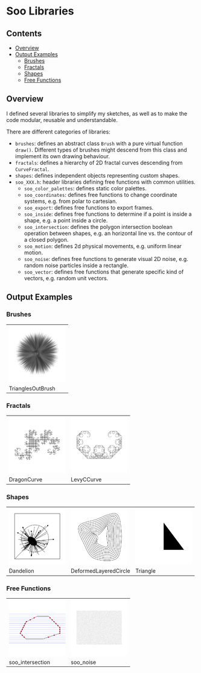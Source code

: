 # Soo Libraries
## Contents
- [Overview](#overview)
- [Output Examples](#output-examples)
    - [Brushes](#brushes)
    - [Fractals](#fractals)
    - [Shapes](#shapes)
    - [Free Functions](#free-functions)

## Overview
I defined several libraries to simplify my sketches, as well as to 
make the code modular, reusable and understandable.

There are different categories of libraries:
- `brushes`: defines an abstract class `Brush` with a pure virtual function `draw()`. Different types of brushes might descend from this class and implement its own drawing behaviour.
- `fractals`: defines a hierarchy of 2D fractal curves descending from `CurveFractal`.
- `shapes`: defines independent objects representing custom shapes.
- `soo_XXX.h`: header libraries defining free functions with common utilities.
    - `soo_color_palettes`: defines static color palettes.
    - `soo_coordinates`: defines free functions to change coordinate systems, e.g. from polar to cartesian.
    - `soo_export`: defines free functions to export frames.
    - `soo_inside`: defines free functions to determine if a point is inside a shape, e.g. a point inside a circle.
    - `soo_intersection`: defines the polygon intersection boolean operation between shapes, e.g. an horizontal line vs. the contour of a closed polygon.
    - `soo_motion`: defines 2d physical movements, e.g. uniform linear motion.
    - `soo_noise`: defines free functions to generate visual 2D noise, e.g. random noise particles inside a rectangle.
    - `soo_vector`: defines free functions that generate specific kind of vectors, e.g. random unit vectors.

## Output Examples
### Brushes
<table>
  <tr>
    <td><img src="../doc/TrianglesOutBrush.png" width="150px"></td>
  </tr>
    <tr>
    <td>TrianglesOutBrush</td>
  </tr>
</table>

### Fractals
<table>
  <tr>
    <td><img src="../doc/DragonCurve.png" width="150px"></td>
    <td><img src="../doc/LevyCCurve.png" width="150px"></td>
  </tr>
    <tr>
    <td>DragonCurve</td>
    <td>LevyCCurve</td>
  </tr>
</table>

### Shapes
<table>
  <tr>
    <td><img src="../doc/Dandelion.png" width="150px"></td>
    <td><img src="../doc/DeformedLayeredCircle.png" width="150px"></td>
    <td><img src="../doc/Triangle.png" width="150px"></td>
  </tr>
    <tr>
    <td>Dandelion</td>
    <td>DeformedLayeredCircle</td>
    <td>Triangle</td>
  </tr>
</table>


### Free Functions
<table>
  <tr>
    <td><img src="../doc/soo_intersection.png" width="150px"></td>
    <td><img src="../doc/soo_noise.png" width="150px"></td>
  </tr>
    <tr>
    <td>soo_intersection</td>
    <td>soo_noise</td>
  </tr>
</table>